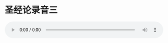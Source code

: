 # 圣经论录音三

<audio style="width: 100%;" preload="false" controls controlslist="nodownload"><source src="http://file.simai.life/audio/mp3/old/27363.mp3" type="audio/mpeg">Your browser does not support the audio element.</audio>


